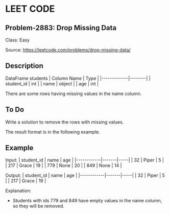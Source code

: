 # LEET CODE
## Problem-2883: Drop Missing Data
Class: Easy

Source: https://leetcode.com/problems/drop-missing-data/

## Description
DataFrame students
| Column Name | Type   |
|-------------|--------|
| student_id  | int    |
| name        | object |
| age         | int    |

There are some rows having missing values in the name column.

## To Do
Write a solution to remove the rows with missing values.

The result format is in the following example.

## Example

Input:
| student_id | name  | age |
|------------|-------|-----|
| 32         | Piper | 5   |
| 217        | Grace | 19  |
| 779        | None  | 20  |
| 849        | None  | 14  |

Output:
| student_id | name  | age |
|------------|-------|-----|
| 32         | Piper | 5   |
| 217        | Grace | 19  |

Explanation: 
- Students with ids 779 and 849 have empty values in the name column, so they will be removed.
